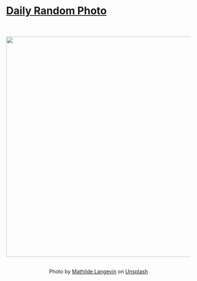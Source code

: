# [Daily Random Photo](https://www.dailyrandomphoto.com/)

<div align="center">
  <br>
  <br>
  <a href="https://www.dailyrandomphoto.com/p/2021/2021-06-22/"><img src="https://images.unsplash.com/photo-1612405199607-8c94fc6b5132?crop=entropy&cs=tinysrgb&fit=max&fm=jpg&ixid=Mnw3NzUwOHwwfDF8cmFuZG9tfHx8fHx8fHx8MTYyNDMyMDkyNw&ixlib=rb-1.2.1&q=80&w=1080" width="600px"></a>
  <br>
  <br>
  <p class="has-text-grey">Photo by <a href="https://unsplash.com/@mathildelangevin?utm_source=Daily%20Random%20Photo&amp;utm_medium=referral" target="_blank" rel="noopener noreferrer">Mathilde Langevin</a> on <a href="https://unsplash.com/photos/T1tnL2pTXiA?utm_source=Daily%20Random%20Photo&amp;utm_medium=referral" target="_blank" rel="noopener noreferrer">Unsplash</a></p>
</div>
